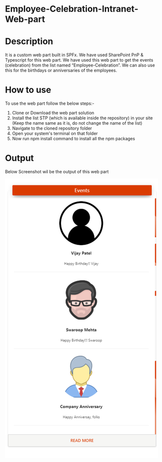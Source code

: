 # Employee-Celebration-Intranet-Web-part
# Description
It is a custom web part built in SPFx. We have used SharePoint PnP & Typescript for this web part. We have used this web part to get the events (celebration) from the list named “Employee-Celebration”. We can also use this for the birthdays or anniversaries of the employees.
# How to use
To use the web part follow the below steps:-
1) Clone or Download the web part solution
2) Install the list STP (which is available inside the repository) in your site (Keep the name same as it is, do not change the name of the list)
3) Navigate to the cloned repository folder
4) Open your system's terminal on that folder
5) Now run npm install command to install all the npm packages
# Output
Below Screenshot wil be the output of this web part

![Image of Yaktocat](https://github.com/mindlabco/Employee-Celebration-Intranet-Web-part/blob/master/Employee-Celebration.png)
